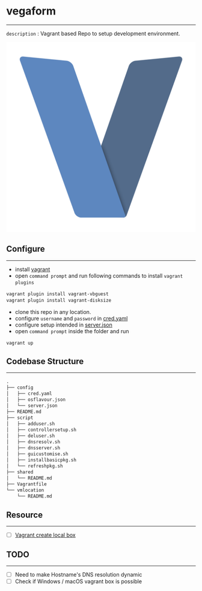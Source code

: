 # vegaform
---
`description` : Vagrant based Repo to setup development environment.

![vegaform-logo](static/vegaform-logo.png)

## Configure
---
- install [vagrant](https://www.vagrantup.com/downloads)
- open `command prompt` and run following commands to install `vagrant plugins`
```bash
vagrant plugin install vagrant-vbguest
vagrant plugin install vagrant-disksize
```
- clone this repo in any location.
- configure `username` and `password` in [cred.yaml](config/cred.yaml)
- configure setup intended in [server.json](config/server.json)
- open `command prompt` inside the folder and run
```
vagrant up
```

## Codebase Structure
---
```
.
├── config
│   ├── cred.yaml
│   ├── osflavour.json
│   └── server.json
├── README.md
├── script
│   ├── adduser.sh
│   ├── controllersetup.sh
│   ├── deluser.sh
│   ├── dnsresolv.sh
│   ├── dnsserver.sh
│   ├── guicustomise.sh
│   ├── installbasicpkg.sh
│   └── refreshpkg.sh
├── shared
│   └── README.md
├── Vagrantfile
└── vmlocation
    └── README.md
```

## Resource
---
- [ ] [Vagrant create local box](https://gist.github.com/kekru/a76ba9d0592ce198f09f6ba0cefa5afb)

## TODO
---
- [ ] Need to make Hostname's DNS resolution dynamic
- [ ] Check if Windows / macOS vagrant box is possible
